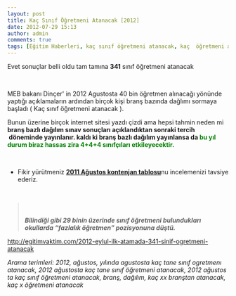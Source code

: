 ```yaml
---
layout: post
title: Kaç Sınıf Öğretmeni Atanacak [2012]
date: 2012-07-29 15:13
author: admin
comments: true
tags: [Eğitim Haberleri, kaç sınıf öğretmeni atanacak, kaç  öğretmeni atanacak 2012]
---
```

Evet sonuçlar belli oldu tam tamına <strong>341</strong> sınıf öğretmeni atanacak

&nbsp;

MEB bakanı Dinçer' in 2012 Agustosta 40 bin öğretmen alınacağı yönünde yaptığı açıklamaların ardından birçok kişi branş bazında dağlımı sormaya başladı ( Kaç sınıf öğretmeni atanacak ).

Bunun üzerine birçok internet sitesi yazdı çizdi ama hepsi tahmin neden mi <strong>branş bazlı dağılım sınav sonuçları açıklandıktan sonraki tercih  döneminde yayınlanır. kaldı ki branş bazlı dağılım yayınlansa da <span style="color: #008000;">bu yıl durum biraz hassas zira 4+4+4 sınıfçıları etkileyecektir.</span></strong>

&nbsp;
<ul>
	<li>Fikir yürütmeniz <strong><a title="2011" href="http://www.egitimvaktim.com/dosyalar/2011/08/2011_AGUSTOS_ILK_ATAMA_KONT_HIZMET_ALANLARINA_GORE.xls" target="_blank">2011 Ağustos kontenjan tablosu</a></strong>nu incelemenizi tavsiye ederiz.</li>
</ul>
&nbsp;
<blockquote>&nbsp;

<em><strong>Bilindiği gibi 29 binin üzerinde sınıf öğretmeni bulundukları okullarda “fazlalık öğretmen” pozisyonuna düştü.</strong></em></blockquote>
<a href="http://egitimvaktim.com/2012-eylul-ilk-atamada-341-sinif-ogretmeni-atanacak">http://egitimvaktim.com/2012-eylul-ilk-atamada-341-sinif-ogretmeni-atanacak</a>

<address><em>Arama terimleri: 2012, ağustos, yılında agustosta kaç tane sınıf ogretmenı atanacak, 2012 ağustosta kaç tane sınıf öğretmeni atanacak, 2012 ağustos ta kaç sınıf öğretmeni atanacak, branş, dağılım, kaç xx branştan atanacak, kaç x öğretmeni atanacak</em></address>
